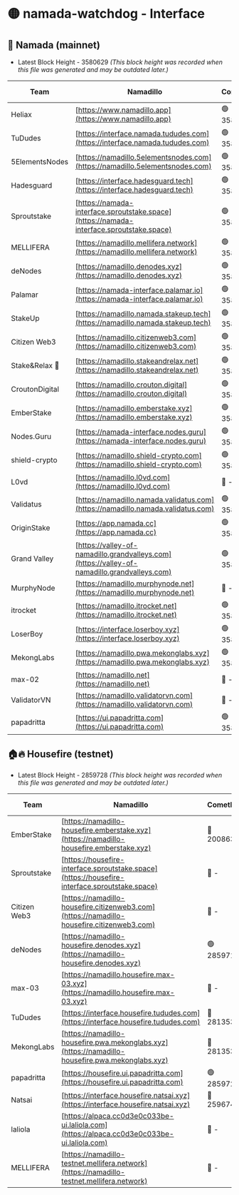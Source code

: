 # 🟡 namada-watchdog - Interface

## 🚀 Namada (mainnet)
- Latest Block Height - 3580629 *(This block height was recorded when this file was generated and may be outdated later.)*

| Team | Namadillo | CometBFT | Indexer | MASP Indexer |
|-|-|-|-|-|
| Heliax | [https://www.namadillo.app](https://www.namadillo.app) | 🟢 3580609 | 🟢 3580608 | 🟢 3580608 |
| TuDudes | [https://interface.namada.tududes.com](https://interface.namada.tududes.com) | 🟢 3580609 | 🟢 3580609 | 🟢 3580609 |
| 5ElementsNodes | [https://namadillo.5elementsnodes.com](https://namadillo.5elementsnodes.com) | 🟢 3580609 | 🟢 3580609 | 🟢 3580609 |
| Hadesguard | [https://interface.hadesguard.tech](https://interface.hadesguard.tech) | 🟢 3580610 | 🟢 3580610 | 🟢 3580610 |
| Sproutstake | [https://namada-interface.sproutstake.space](https://namada-interface.sproutstake.space) | 🟢 3580611 | 🟢 3580611 | 🟢 3580611 |
| MELLIFERA | [https://namadillo.mellifera.network](https://namadillo.mellifera.network) | 🟢 3580612 | 🟢 3580612 | 🟢 3580612 |
| deNodes | [https://namadillo.denodes.xyz](https://namadillo.denodes.xyz) | 🟢 3580613 | 🟢 3580613 | 🟢 3580613 |
| Palamar | [https://namada-interface.palamar.io](https://namada-interface.palamar.io) | 🟢 3580613 | 🟢 3580613 | 🟢 3580614 |
| StakeUp | [https://namadillo.namada.stakeup.tech](https://namadillo.namada.stakeup.tech) | 🟢 3580614 | 🟢 3580614 | 🟢 3580614 |
| Citizen Web3 | [https://namadillo.citizenweb3.com](https://namadillo.citizenweb3.com) | 🟢 3580615 | 🟢 3580615 | 🟢 3580615 |
| Stake&Relax 🦥 | [https://namadillo.stakeandrelax.net](https://namadillo.stakeandrelax.net) | 🟢 3580616 | 🟢 3580616 | 🟢 3580615 |
| CroutonDigital | [https://namadillo.crouton.digital](https://namadillo.crouton.digital) | 🟢 3580617 | 🟢 3580616 | 🟢 3580616 |
| EmberStake | [https://namadillo.emberstake.xyz](https://namadillo.emberstake.xyz) | 🟢 3580617 | 🟢 3580617 | 🟢 3580617 |
| Nodes.Guru | [https://namada-interface.nodes.guru](https://namada-interface.nodes.guru) | 🟢 3580618 | 🟢 3580617 | 🟢 3580617 |
| shield-crypto | [https://namadillo.shield-crypto.com](https://namadillo.shield-crypto.com) | 🟢 3580618 | 🟢 3580618 | 🟢 3580618 |
| L0vd | [https://namadillo.l0vd.com](https://namadillo.l0vd.com) | 🔴 - | 🔴 - | 🔴 - |
| Validatus | [https://namadillo.namada.validatus.com](https://namadillo.namada.validatus.com) | 🟢 3580621 | 🟢 3580621 | 🟢 3580621 |
| OriginStake | [https://app.namada.cc](https://app.namada.cc) | 🟢 3580622 | 🟢 3580622 | 🟢 3580622 |
| Grand Valley | [https://valley-of-namadillo.grandvalleys.com](https://valley-of-namadillo.grandvalleys.com) | 🟢 3580622 | 🟢 3580622 | 🟢 3580622 |
| MurphyNode | [https://namadillo.murphynode.net](https://namadillo.murphynode.net) | 🔴 - | 🔴 - | 🔴 - |
| itrocket | [https://namadillo.itrocket.net](https://namadillo.itrocket.net) | 🟢 3580624 | 🟢 3580624 | 🟢 3580624 |
| LoserBoy | [https://interface.loserboy.xyz](https://interface.loserboy.xyz) | 🟢 3580625 | 🟢 3580624 | 🟢 3580625 |
| MekongLabs | [https://namadillo.pwa.mekonglabs.xyz](https://namadillo.pwa.mekonglabs.xyz) | 🟢 3580625 | 🟢 3580625 | 🟢 3580625 |
| max-02 | [https://namadillo.net](https://namadillo.net) | 🔴 - | 🔴 - | 🔴 - |
| ValidatorVN | [https://namadillo.validatorvn.com](https://namadillo.validatorvn.com) | 🔴 - | 🔴 - | 🔴 - |
| papadritta | [https://ui.papadritta.com](https://ui.papadritta.com) | 🟢 3580629 | 🟢 3580629 | 🟢 3580629 |

## 🏠🔥 Housefire (testnet)
- Latest Block Height - 2859728 *(This block height was recorded when this file was generated and may be outdated later.)*

| Team | Namadillo | CometBFT | Indexer | MASP Indexer |
|-|-|-|-|-|
| EmberStake | [https://namadillo-housefire.emberstake.xyz](https://namadillo-housefire.emberstake.xyz) | 🔴 2008636 | 🔴 - | 🔴 - |
| Sproutstake | [https://housefire-interface.sproutstake.space](https://housefire-interface.sproutstake.space) | 🔴 - | 🔴 - | 🔴 - |
| Citizen Web3 | [https://namadillo-housefire.citizenweb3.com](https://namadillo-housefire.citizenweb3.com) | 🔴 - | 🔴 - | 🔴 - |
| deNodes | [https://namadillo-housefire.denodes.xyz](https://namadillo-housefire.denodes.xyz) | 🟢 2859718 | 🟢 2859718 | 🟢 2859717 |
| max-03 | [https://namadillo.housefire.max-03.xyz](https://namadillo.housefire.max-03.xyz) | 🔴 - | 🔴 - | 🔴 - |
| TuDudes | [https://interface.housefire.tududes.com](https://interface.housefire.tududes.com) | 🔴 2813534 | 🔴 2778001 | 🔴 2813534 |
| MekongLabs | [https://namadillo-housefire.pwa.mekonglabs.xyz](https://namadillo-housefire.pwa.mekonglabs.xyz) | 🔴 2813534 | 🔴 2778001 | 🔴 2813534 |
| papadritta | [https://housefire.ui.papadritta.com](https://housefire.ui.papadritta.com) | 🟢 2859728 | 🟢 2859728 | 🟢 2859728 |
| Natsai | [https://interface.housefire.natsai.xyz](https://interface.housefire.natsai.xyz) | 🔴 2596741 | 🔴 2596741 | 🔴 2596741 |
| laliola | [https://alpaca.cc0d3e0c033be-ui.laliola.com](https://alpaca.cc0d3e0c033be-ui.laliola.com) | 🔴 - | 🔴 - | 🔴 - |
| MELLIFERA | [https://namadillo-testnet.mellifera.network](https://namadillo-testnet.mellifera.network) | 🔴 - | 🔴 2778001 | 🔴 2607259 |

